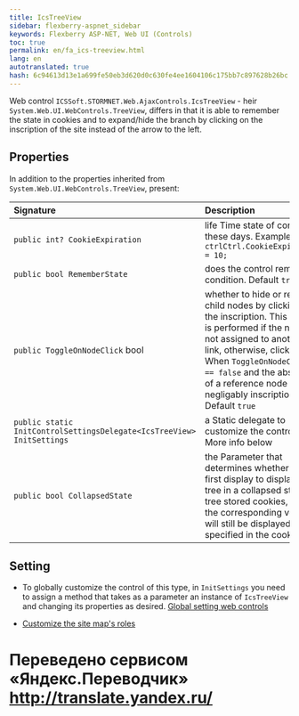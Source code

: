 ```yaml
--- 
title: IcsTreeView 
sidebar: flexberry-aspnet_sidebar 
keywords: Flexberry ASP-NET, Web UI (Controls) 
toc: true 
permalink: en/fa_ics-treeview.html 
lang: en 
autotranslated: true 
hash: 6c94613d13e1a699fe50eb3d620d0c630fe4ee1604106c175bb7c897628b26bc 
--- 
```


Web control `ICSSoft.STORMNET.Web.AjaxControls.IcsTreeView` - heir `System.Web.UI.WebControls.TreeView`, differs in that it is able to remember the state in cookies and to expand/hide the branch by clicking on the inscription of the site instead of the arrow to the left. 

## Properties 

In addition to the properties inherited from `System.Web.UI.WebControls.TreeView`, present: 

|Signature | Description| 
|:-----------------------|:---------------------------------------------------| 
| `public int? CookieExpiration` | life Time state of control in these days. Example: `ctrlCtrl.CookieExpiration = 10;`| 
| `public bool RememberState` | does the control remember condition. Default `true`| 
| `public ToggleOnNodeClick` bool | whether to hide or reveal child nodes by clicking on the inscription. This action is performed if the node is not assigned to another link, otherwise, click on it. When `ToggleOnNodeClick == false` and the absence of a reference node is negligably inscription. Default `true`| 
| `public static InitControlSettingsDelegate<IcsTreeView> InitSettings` | a Static delegate to customize the control. More info below| 
| `public bool CollapsedState` | the Parameter that determines whether the first display to display a tree in a collapsed state (if tree stored cookies, then the corresponding vertex will still be displayed in the specified in the cookie)| 

## Setting 

* To globally customize the control of this type, in `InitSettings` you need to assign a method that takes as a parameter an instance of `IcsTreeView` and changing its properties as desired. [Global setting web controls](fa_init-control-settings-delegate.html) 

* [Customize the site map's roles](fa_sitemap-according-roles.html) 



 # Переведено сервисом «Яндекс.Переводчик» http://translate.yandex.ru/
